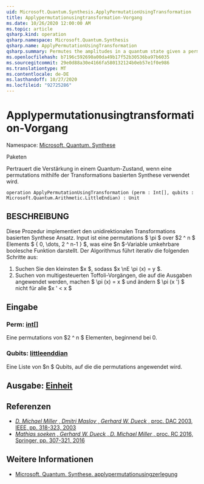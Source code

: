 ```yaml
---
uid: Microsoft.Quantum.Synthesis.ApplyPermutationUsingTransformation
title: Applypermutationusingtransformation-Vorgang
ms.date: 10/26/2020 12:00:00 AM
ms.topic: article
qsharp.kind: operation
qsharp.namespace: Microsoft.Quantum.Synthesis
qsharp.name: ApplyPermutationUsingTransformation
qsharp.summary: Permutes the amplitudes in a quantum state given a permutation using transformation-based synthesis.
ms.openlocfilehash: b7196c592690a00da49b17f52b30536ba97b6035
ms.sourcegitcommit: 29e0d88a30e4166fa580132124b0eb57e1f0e986
ms.translationtype: MT
ms.contentlocale: de-DE
ms.lasthandoff: 10/27/2020
ms.locfileid: "92725286"
---
```

# <a name="applypermutationusingtransformation-operation"></a>Applypermutationusingtransformation-Vorgang

Namespace: [Microsoft. Quantum. Synthese](xref:Microsoft.Quantum.Synthesis)

Paketen [](https://nuget.org/packages/)


Pertrauert die Verstärkung in einem Quantum-Zustand, wenn eine permutations mithilfe der Transformations basierten Synthese verwendet wird.

```qsharp
operation ApplyPermutationUsingTransformation (perm : Int[], qubits : Microsoft.Quantum.Arithmetic.LittleEndian) : Unit
```


## <a name="description"></a>BESCHREIBUNG

Diese Prozedur implementiert den unidirektionalen Transformations basierten Synthese Ansatz.  Input ist eine permutations $ \pi $ over $2 ^ n $ Elements $ \{ 0, \dots, 2 ^ n-1 \} $, was eine $n $-Variable umkehrbare boolesche Funktion darstellt.
Der Algorithmus führt iterativ die folgenden Schritte aus:

1. Suchen Sie den kleinsten $x $, sodass $x \nE \pi (x) = y $.
2. Suchen von multigesteuerten Toffoli-Vorgängen, die auf die Ausgaben angewendet werden, machen $ \pi (x) = x $ und ändern $ \pi (x ') $ nicht für alle $x ' < x $

## <a name="input"></a>Eingabe

### <a name="perm--int"></a>Perm: [int](xref:microsoft.quantum.lang-ref.int)[]

Eine permutations von $2 ^ n $ Elementen, beginnend bei 0.


### <a name="qubits--littleendian"></a>Qubits: [littleenddian](xref:Microsoft.Quantum.Arithmetic.LittleEndian)

Eine Liste von $n $ Qubits, auf die die permutations angewendet wird.



## <a name="output--unit"></a>Ausgabe: [Einheit](xref:microsoft.quantum.lang-ref.unit)



## <a name="references"></a>Referenzen

- [*D. Michael Miller* , *Dmitri Maslov* , *Gerhard W. Dueck* , proc. DAC 2003, IEEE, pp. 318-323, 2003](https://doi.org/10.1145/775832.775915)
- [*Mathias soeken* , *Gerhard W. Dueck* , *D. Michael Miller* , proc. RC 2016, Springer, pp. 307-321, 2016](https://doi.org/10.1007/978-3-319-40578-0_22)

## <a name="see-also"></a>Weitere Informationen

- [Microsoft. Quantum. Synthese. applypermutationusingzerlegung](xref:Microsoft.Quantum.Synthesis.ApplyPermutationUsingDecomposition)